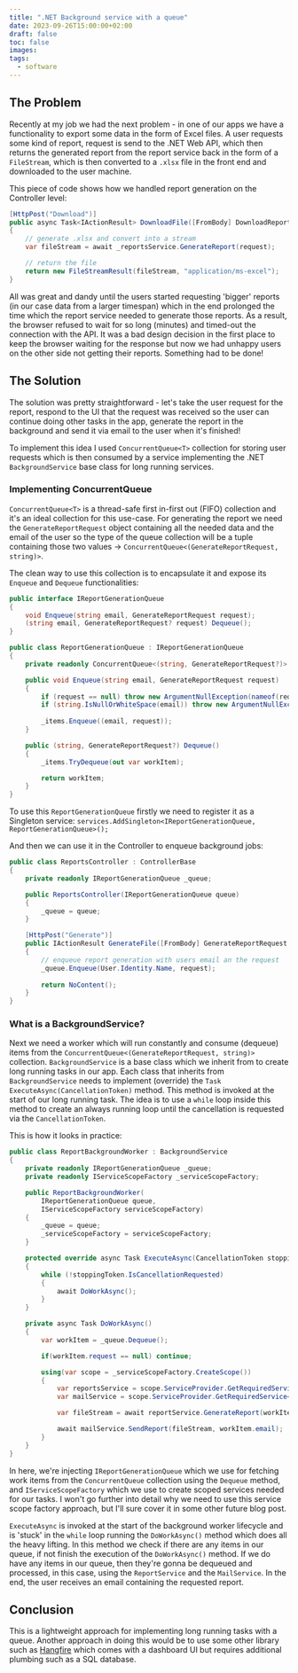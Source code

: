 ```yaml
---
title: ".NET Background service with a queue"
date: 2023-09-26T15:00:00+02:00
draft: false
toc: false
images:
tags:
  - software
---
```

## The Problem
Recently at my job we had the next problem - in one of our apps we have a functionality to export some data in the form of Excel files. A user requests some kind of report, request is send to the .NET Web API, which then returns the generated report from the report service back in the form of a `FileStream`, which is then converted to a `.xlsx` file in the front end and downloaded to the user machine.

This piece of code shows how we handled report generation on the Controller level:
```C#
[HttpPost("Download")]
public async Task<IActionResult> DownloadFile([FromBody] DownloadReportRequest request)
{
    // generate .xlsx and convert into a stream
    var fileStream = await _reportsService.GenerateReport(request);

    // return the file
    return new FileStreamResult(fileStream, "application/ms-excel");
}
```

All was great and dandy until the users started requesting 'bigger' reports (in our case data from a larger timespan) which in the end prolonged the time which the report service needed to generate those reports. As a result, the browser refused to wait for so long (minutes) and timed-out the connection with the API. It was a bad design decision in the first place to keep the browser waiting for the response but now we had unhappy users on the other side not getting their reports. Something had to be done!

## The Solution
The solution was pretty straightforward - let's take the user request for the report, respond to the UI that the request was received so the user can continue doing other tasks in the app, generate the report in the background and send it via email to the user when it's finished!

To implement this idea I used `ConcurrentQueue<T>` collection for storing user requests which is then consumed by a service implementing the .NET `BackgroundService` base class for long running services.


### Implementing ConcurrentQueue
`ConcurrentQueue<T>` is a thread-safe first in-first out (FIFO) collection and it's an ideal collection for this use-case. For generating the report we need the `GenerateReportRequest` object containing all the needed data and the email of the user so the type of the queue collection will be a tuple containing those two values -> `ConcurrentQueue<(GenerateReportRequest, string)>`.

The clean way to use this collection is to encapsulate it and expose its `Enqueue` and `Dequeue` functionalities:
```C#
public interface IReportGenerationQueue
{
    void Enqueue(string email, GenerateReportRequest request);
    (string email, GenerateReportRequest? request) Dequeue();
}
```

```C#
public class ReportGenerationQueue : IReportGenerationQueue
{
    private readonly ConcurrentQueue<(string, GenerateReportRequest?)> _items = new();

    public void Enqueue(string email, GenerateReportRequest request)
    {
        if (request == null) throw new ArgumentNullException(nameof(request)); 
        if (string.IsNullOrWhiteSpace(email)) throw new ArgumentNullException("Report generation email");
        
        _items.Enqueue((email, request));
    }

    public (string, GenerateReportRequest?) Dequeue()
    {
        _items.TryDequeue(out var workItem);

        return workItem;
    }
}
```

To use this `ReportGenerationQueue` firstly we need to register it as a Singleton service:
`services.AddSingleton<IReportGenerationQueue, ReportGenerationQueue>();`

And then we can use it in the Controller to enqueue background jobs:
```C#
public class ReportsController : ControllerBase
{
    private readonly IReportGenerationQueue _queue;

    public ReportsController(IReportGenerationQueue queue)
    {
        _queue = queue;
    }

    [HttpPost("Generate")]
    public IActionResult GenerateFile([FromBody] GenerateReportRequest request)
    {
        // enqueue report generation with users email an the request
        _queue.Enqueue(User.Identity.Name, request);
        
        return NoContent();
    }
}
```

### What is a BackgroundService?
Next we need a worker which will run constantly and consume (dequeue) items from the `ConcurrentQueue<(GenerateReportRequest, string)>` collection.
`BackgroundService` is a base class which we inherit from to create long running tasks in our app. Each class that inherits from `BackgroundService` needs to implement (override) the `Task ExecuteAsync(CancellationToken)` method. This method is invoked at the start of our long running task. The idea is to use a `while` loop inside this method to create an always running loop until the cancellation is requested via the `CancellationToken`.

This is how it looks in practice:

```C#
public class ReportBackgroundWorker : BackgroundService
{
    private readonly IReportGenerationQueue _queue;
    private readonly IServiceScopeFactory _serviceScopeFactory;

    public ReportBackgroundWorker(
        IReportGenerationQueue queue,
        IServiceScopeFactory serviceScopeFactory)
    {
        _queue = queue;
        _serviceScopeFactory = serviceScopeFactory;
    }

    protected override async Task ExecuteAsync(CancellationToken stoppingToken)
    {
        while (!stoppingToken.IsCancellationRequested)
        {
			await DoWorkAsync();
        }
    }

    private async Task DoWorkAsync()
    {
        var workItem = _queue.Dequeue();

        if(workItem.request == null) continue;

        using(var scope = _serviceScopeFactory.CreateScope())
        {
            var reportsService = scope.ServiceProvider.GetRequiredService<IReportService>();
            var mailService = scope.ServiceProvider.GetRequiredService<IMailService>();

            var fileStream = await reportService.GenerateReport(workItem.request);

            await mailService.SendReport(fileStream, workItem.email);
        }
    }
}
```

In here, we're injecting `IReportGenerationQueue` which we use for fetching work items from the `ConcurrentQueue` collection using the `Dequeue` method, and `IServiceScopeFactory` which we use to create scoped services needed for our tasks. I won't go further into detail why we need to use this service scope factory approach, but I'll sure cover it in some other future blog post.

`ExecuteAsync` is invoked at the start of the background worker lifecycle and is 'stuck' in the `while` loop running the `DoWorkAsync()` method which does all the heavy lifting. In this method we check if there are any items in our queue, if not finish the execution of the `DoWorkAsync()` method. If we do have any items in our queue, then they're gonna be dequeued and processed, in this case, using the `ReportService` and the `MailService`. In the end, the user receives an email containing the requested report.

## Conclusion
This is a lightweight approach for implementing long running tasks with a queue. Another approach in doing this would be to use some other library such as [Hangfire](https://www.hangfire.io/) which comes with a dashboard UI but requires additional plumbing such as a SQL database.